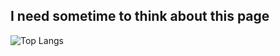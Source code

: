 ## I need sometime to think about this page



![Top Langs](https://github-readme-stats.vercel.app/api/top-langs/?username=DanielZhong24&size_weight=0.5&count_weight=0.5)
